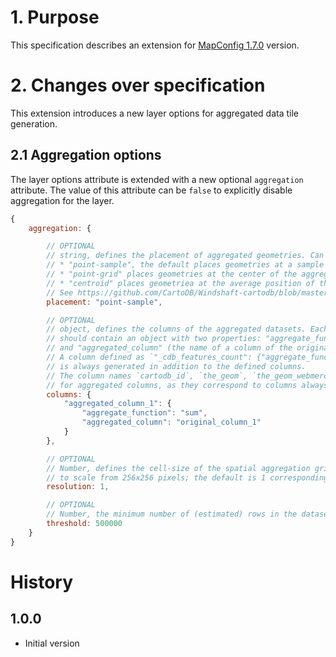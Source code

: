 # 1. Purpose

This specification describes an extension for
[MapConfig 1.7.0](https://github.com/CartoDB/Windshaft/blob/master/doc/MapConfig-1.7.0.md) version.


# 2. Changes over specification

This extension introduces a new layer options for aggregated data tile generation.

## 2.1 Aggregation options

The layer options attribute is extended with a new optional `aggregation` attribute.
The value of this attribute can be `false` to explicitly disable aggregation for the layer.

```javascript
{
    aggregation: {

        // OPTIONAL
        // string, defines the placement of aggregated geometries. Can be one of:
        // * "point-sample", the default places geometries at a sample point (one of the aggregated geometries)
        // * "point-grid" places geometries at the center of the aggregation grid cells
        // * "centroid" places geometriea at the average position of the aggregated points
        // See https://github.com/CartoDB/Windshaft-cartodb/blob/master/docs/... for more details
        placement: "point-sample",

        // OPTIONAL
        // object, defines the columns of the aggregated datasets. Each property corresponds to a columns name and
        // should contain an object with two properties: "aggregate_function" (one of "sum", "max", "min", "avg", "mode" or "count"),
        // and "aggregated_column" (the name of a column of the original layer query or "*")
        // A column defined as `"_cdb_features_count": {"aggregate_function": "count", aggregated_column: "*"}`
        // is always generated in addition to the defined columns.
        // The column names `cartodb_id`, `the_geom`, `the_geom_webmercator` and `_cdb_feature_count` cannot be used
        // for aggregated columns, as they correspond to columns always present in the result.
        columns: {
            "aggregated_column_1": {
                "aggregate_function": "sum",
                "aggregated_column": "original_column_1"
            }
        },

        // OPTIONAL
        // Number, defines the cell-size of the spatial aggregation grid as a pixel resolution power of two (1/4, 1/2,... 2, 4, 16)
        // to scale from 256x256 pixels; the default is 1 corresponding to 256x256 cells per tile.
        resolution: 1,

        // OPTIONAL
        // Number, the minimum number of (estimated) rows in the dataset (query results) for aggregation to be applied.
        threshold: 500000
    }
}
```

# History

## 1.0.0

 - Initial version
